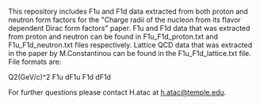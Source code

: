 This repository includes F1u and F1d data extracted from both proton and neutron form factors for the "Charge radii of the nucleon from its flavor dependent Dirac form factors" paper. F1u and F1d data that was extracted from proton and neutron can be found in F1u_F1d_proton.txt and  F1u_F1d_neutron.txt files respectively. Lattice QCD data that was extracted in the paper by M.Constantinou can be found in the F1u_F1d_lattice.txt file. File formats are:

Q2(GeV/c)^2   F1u    dF1u    F1d     dF1d

For further questions please contact H.atac at h.atac@temple.edu.

